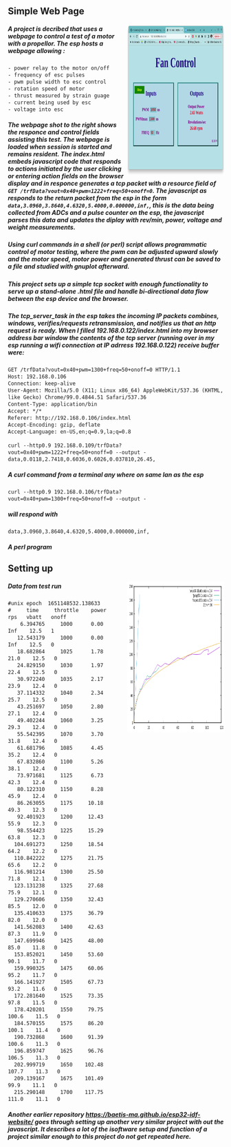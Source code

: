 ## Simple Web Page
<img align="right" width="45%" height="350" src="motortestpage.png"></img>
#####  A project is decribed that uses a webpage to control a test of a motor with a propellor. The esp hosts a webpage allowing :
```
- power relay to the motor on/off
- frequency of esc pulses
- pwm pulse width to esc control
- rotation speed of motor
- thrust measured by strain guage
- current being used by esc
- voltage into esc
```
##### The webpage shot to the right shows the responce and control fields assisting this test. The webpage is loaded when session is started and remains resident. The index.html embeds javascript code that responds to actions initiated by the user clicking or entering action fields on the browser display and in responce generates a tcp packet with a resource field of `GET /trfData?vout=0x40+pwm=1222+freq=50+onoff=0`. The javascript as responds to the return packet from the esp in the form `data,3.0960,3.8640,4.6320,5.4000,0.000000,inf,`, this is the data being collected from ADCs and a pulse counter on the esp, the javascript parses this data and updates the diplay with rev/min, power, voltage and weight measurements.
##### Using curl commands in a shell (or perl) script allows programmatic control of motor testing, where the pwm can be adjusted upward slowly and the motor speed, motor power and generated thrust can be saved to a file and studied with gnuplot afterward.
##### This project sets up a simple tcp socket with enough functionality to serve up a stand-alone .html file and handle bi-directional data flow between the esp device and the browser.
##### The tcp_server_task in the esp takes the incoming IP packets combines, windows, verifies/requests retransmission, and notifies us that an http request is ready. When I filled 192.168.0.122/index.html into my browser address bar window the contents of the tcp server (running over in my esp running a wifi connection at IP adrress 192.168.0.122) receive buffer were:
```
GET /trfData?vout=0x40+pwm=1300+freq=50+onoff=0 HTTP/1.1
Host: 192.168.0.106
Connection: keep-alive
User-Agent: Mozilla/5.0 (X11; Linux x86_64) AppleWebKit/537.36 (KHTML, like Gecko) Chrome/99.0.4844.51 Safari/537.36
Content-Type: application/bin
Accept: */*
Referer: http://192.168.0.106/index.html
Accept-Encoding: gzip, deflate
Accept-Language: en-US,en;q=0.9,la;q=0.8

curl --http0.9 192.168.0.109/trfData?vout=0x40+pwm=1222+freq=50+onoff=0 --output - 
data,0.0118,2.7418,0.6036,0.6026,0.037810,26.45,
```
##### A curl command from a terminal any where on same lan as the esp
```
curl --http0.9 192.168.0.106/trfData?vout=0x40+pwm=1300+freq=50+onoff=0 --output -
```
##### will respond with
```
data,3.0960,3.8640,4.6320,5.4000,0.000000,inf,
```
##### A perl program
## Setting up


<img align="right" width="45%" height="350" src="pwr-speed.png"></img>

##### Data from test run
```
#unix epoch  1651148532.138633
#     time     throttle    power    rps   vbatt   onoff
    6.394765     1000      0.00     Inf    12.5   1
   12.543179     1000      0.00     Inf    12.5   0
   18.682864     1025      1.78    21.0    12.5   0
   24.829150     1030      1.97    22.4    12.5   0
   30.972240     1035      2.17    23.9    12.4   0
   37.114332     1040      2.34    25.7    12.5   0
   43.251697     1050      2.80    27.1    12.4   0
   49.402244     1060      3.25    29.3    12.4   0
   55.542395     1070      3.70    31.8    12.4   0
   61.681796     1085      4.45    35.2    12.4   0
   67.832860     1100      5.26    38.1    12.4   0
   73.971681     1125      6.73    42.3    12.4   0
   80.122310     1150      8.28    45.9    12.4   0
   86.263055     1175     10.18    49.3    12.3   0
   92.401923     1200     12.43    55.9    12.3   0
   98.554423     1225     15.29    63.8    12.3   0
  104.691273     1250     18.54    64.2    12.2   0
  110.842222     1275     21.75    65.6    12.2   0
  116.981214     1300     25.50    71.8    12.1   0
  123.131238     1325     27.68    75.9    12.1   0
  129.270606     1350     32.43    85.5    12.0   0
  135.410633     1375     36.79    82.0    12.0   0
  141.562083     1400     42.63    87.3    11.9   0
  147.699946     1425     48.00    85.0    11.8   0
  153.852021     1450     53.60    90.1    11.7   0
  159.990325     1475     60.06    95.2    11.7   0
  166.141927     1505     67.73    93.2    11.6   0
  172.281640     1525     73.35    97.8    11.5   0
  178.420201     1550     79.75   100.6    11.5   0
  184.570155     1575     86.20   100.1    11.4   0
  190.732868     1600     91.39   100.6    11.3   0
  196.859747     1625     96.76   106.5    11.3   0
  202.999719     1650    102.48   107.7    11.3   0
  209.139167     1675    101.49    99.9    11.1   0
  215.290148     1700    117.75   111.0    11.1   0
```
##### Another earlier repository https://baetis-ma.github.io/esp32-idf-website/ goes through setting up another very similar project with out the javascript. It describes a lot of the isoftware setup and function of a project similar enough to this project do not get repeated here. 
